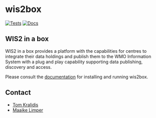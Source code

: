 # wis2box

[![Tests](https://https://github.com/World-Meteorological-Organization/wis2box/workflows/tests%20%E2%9A%99%EF%B8%8F/badge.svg)](https://https://github.com/World-Meteorological-Organization/wis2box/actions/workflows/tests-docker.yml)
[![Docs](https://readthedocs.org/projects/wis2box/badge)](https://docs.wis2box.wis.wmo.int)

## WIS2 in a box

WIS2 in a box provides a platform with the capabilities for centres to
integrate their data holdings and publish them to the WMO Information System
with a plug and play capability supporting data publishing, discovery
and access.

Please consult the [documentation](https://docs.wis2box.wis.wmo.int) for installing
and running wis2box.

## Contact

* [Tom Kralidis](https://github.com/tomkralidis)
* [Maaike Limper](https://github.com/maaikelimper)
